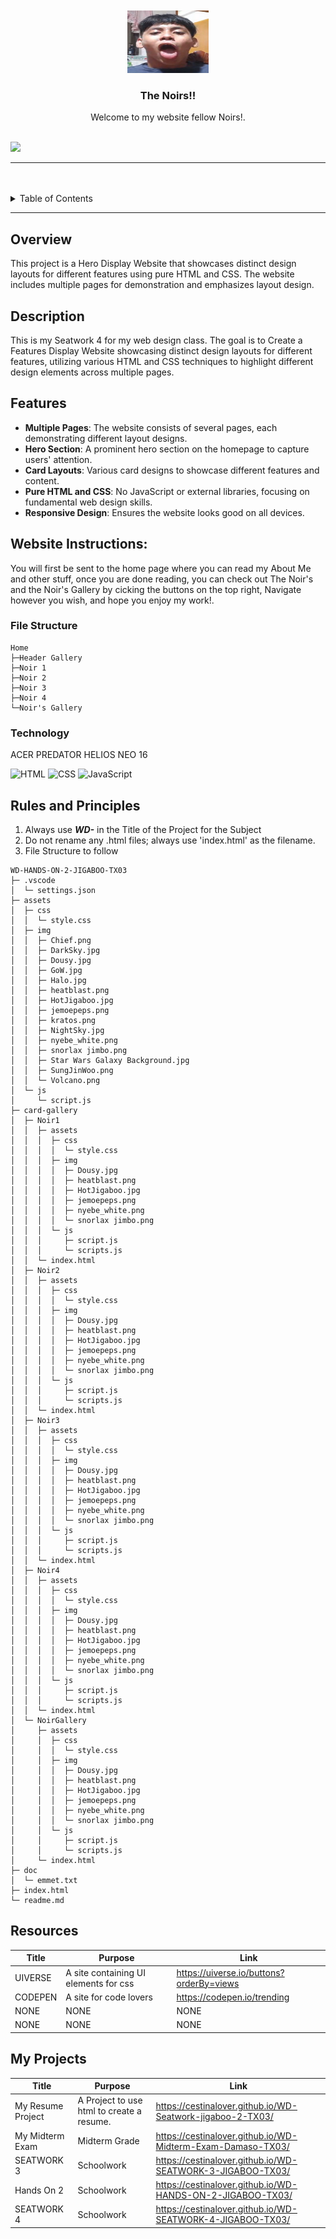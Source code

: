 <a name="readme-top"/>

<br/>

<br />
<div align="center">
  <a href="https://github.com/CestinaLover/">
  <!-- TODO: If you want to add logo or banner you can add it here -->
    <img src="./assets/img/jemoepeps.png" alt="Nyebe" width="130" height="100">
  </a>
<!-- TODO: Change Title to the name of the title of your Project -->
  <h3 align="center">The Noirs!!</h3>
</div>
<!-- TODO: Make a short description -->
<div align="center">
  Welcome to my website fellow Noirs!.
</div>

<br />

<!-- TODO: Change the zyx-0314 into your github username  -->
<!-- TODO: Change the WD-Template-Project into the same name of your folder -->

![](https://visit-counter.vercel.app/counter.png?page=CestinaLover/WD-SEATWORK-4-JIGABOO-TX03)

---

<br />
<br />

<!-- TODO: If you want to add more layers for your readme -->
<details>
  <summary>Table of Contents</summary>
  <ol>
    <li>
      <a href="#overview">Overview</a>
      <ol>
      <li>
      <a href="#Description:">Website Instructions:</a>
      <ol>
      <li>
      <a href="#Features:">Features:</a>
    </li>
      <ol>
      <li>
      <a href="#Website-Instructions:">Website Instructions:</a>
    </li>
        <li>
          <a href="#File-Structure">Key Components</a>
        </li>
        <li>
          <a href="#technology">Technology</a>
        </li>
      </ol>
    </li>
    <li>
      <a href="#rules-and-principles">Rules and Principles</a>
    </li>
    <li>
      <a href="#resources">Resources</a>
    </li>
    <li>
      <a href="#my-projects">My Projects</a>
    </li>
  </ol>

</details>

---

## Overview

This project is a Hero Display Website that showcases distinct design layouts for different features using pure HTML and CSS. The website includes multiple pages for demonstration and emphasizes layout design.

## Description

This is my Seatwork 4 for my web design class. The goal is to Create a Features Display Website showcasing distinct design layouts for different features, utilizing various HTML and CSS techniques to highlight different design elements across multiple pages.

## Features

- **Multiple Pages**: The website consists of several pages, each demonstrating different layout designs.
- **Hero Section**: A prominent hero section on the homepage to capture users' attention.
- **Card Layouts**: Various card designs to showcase different features and content.
- **Pure HTML and CSS**: No JavaScript or external libraries, focusing on fundamental web design skills.
- **Responsive Design**: Ensures the website looks good on all devices.

## Website Instructions:

You will first be sent to the home page where you can read my About Me and other stuff,
once you are done reading, you can check out The Noir's and the Noir's Gallery by cicking the buttons on the top right, Navigate however you wish, and hope you enjoy my work!.

### File Structure

<!-- TODO: List of Key Components -->

```
Home
├─Header Gallery
├─Noir 1
├─Noir 2
├─Noir 3
├─Noir 4
└─Noir's Gallery

```

### Technology

<!-- TODO: List of Technology Used -->

ACER PREDATOR HELIOS NEO 16

![HTML](https://img.shields.io/badge/HTML-E34F26?style=for-the-badge&logo=html5&logoColor=white)
![CSS](https://img.shields.io/badge/CSS-1572B6?style=for-the-badge&logo=css3&logoColor=white)
![JavaScript](https://img.shields.io/badge/JavaScript-F7DF1E?style=for-the-badge&logo=javascript&logoColor=white)

## Rules and Principles

1. Always use **_WD-_** in the Title of the Project for the Subject
2. Do not rename any .html files; always use 'index.html' as the filename.
3. File Structure to follow

```
WD-HANDS-ON-2-JIGABOO-TX03
├─ .vscode
│  └─ settings.json
├─ assets
│  ├─ css
│  │  └─ style.css
│  ├─ img
│  │  ├─ Chief.png
│  │  ├─ DarkSky.jpg
│  │  ├─ Dousy.jpg
│  │  ├─ GoW.jpg
│  │  ├─ Halo.jpg
│  │  ├─ heatblast.png
│  │  ├─ HotJigaboo.jpg
│  │  ├─ jemoepeps.png
│  │  ├─ kratos.png
│  │  ├─ NightSky.jpg
│  │  ├─ nyebe_white.png
│  │  ├─ snorlax jimbo.png
│  │  ├─ Star Wars Galaxy Background.jpg
│  │  ├─ SungJinWoo.png
│  │  └─ Volcano.png
│  └─ js
│     └─ script.js
├─ card-gallery
│  ├─ Noir1
│  │  ├─ assets
│  │  │  ├─ css
│  │  │  │  └─ style.css
│  │  │  ├─ img
│  │  │  │  ├─ Dousy.jpg
│  │  │  │  ├─ heatblast.png
│  │  │  │  ├─ HotJigaboo.jpg
│  │  │  │  ├─ jemoepeps.png
│  │  │  │  ├─ nyebe_white.png
│  │  │  │  └─ snorlax jimbo.png
│  │  │  └─ js
│  │  │     ├─ script.js
│  │  │     └─ scripts.js
│  │  └─ index.html
│  ├─ Noir2
│  │  ├─ assets
│  │  │  ├─ css
│  │  │  │  └─ style.css
│  │  │  ├─ img
│  │  │  │  ├─ Dousy.jpg
│  │  │  │  ├─ heatblast.png
│  │  │  │  ├─ HotJigaboo.jpg
│  │  │  │  ├─ jemoepeps.png
│  │  │  │  ├─ nyebe_white.png
│  │  │  │  └─ snorlax jimbo.png
│  │  │  └─ js
│  │  │     ├─ script.js
│  │  │     └─ scripts.js
│  │  └─ index.html
│  ├─ Noir3
│  │  ├─ assets
│  │  │  ├─ css
│  │  │  │  └─ style.css
│  │  │  ├─ img
│  │  │  │  ├─ Dousy.jpg
│  │  │  │  ├─ heatblast.png
│  │  │  │  ├─ HotJigaboo.jpg
│  │  │  │  ├─ jemoepeps.png
│  │  │  │  ├─ nyebe_white.png
│  │  │  │  └─ snorlax jimbo.png
│  │  │  └─ js
│  │  │     ├─ script.js
│  │  │     └─ scripts.js
│  │  └─ index.html
│  ├─ Noir4
│  │  ├─ assets
│  │  │  ├─ css
│  │  │  │  └─ style.css
│  │  │  ├─ img
│  │  │  │  ├─ Dousy.jpg
│  │  │  │  ├─ heatblast.png
│  │  │  │  ├─ HotJigaboo.jpg
│  │  │  │  ├─ jemoepeps.png
│  │  │  │  ├─ nyebe_white.png
│  │  │  │  └─ snorlax jimbo.png
│  │  │  └─ js
│  │  │     ├─ script.js
│  │  │     └─ scripts.js
│  │  └─ index.html
│  └─ NoirGallery
│     ├─ assets
│     │  ├─ css
│     │  │  └─ style.css
│     │  ├─ img
│     │  │  ├─ Dousy.jpg
│     │  │  ├─ heatblast.png
│     │  │  ├─ HotJigaboo.jpg
│     │  │  ├─ jemoepeps.png
│     │  │  ├─ nyebe_white.png
│     │  │  └─ snorlax jimbo.png
│     │  └─ js
│     │     ├─ script.js
│     │     └─ scripts.js
│     └─ index.html
├─ doc
│  └─ emmet.txt
├─ index.html
└─ readme.md

```

## Resources

<!-- TODO: Add References -->

| Title   | Purpose                               | Link                                     |
| ------- | ------------------------------------- | ---------------------------------------- |
| UIVERSE | A site containing UI elements for css | https://uiverse.io/buttons?orderBy=views |
| CODEPEN | A site for code lovers                | https://codepen.io/trending              |
| NONE    | NONE                                  | NONE                                     |
| NONE    | NONE                                  | NONE                                     |

## My Projects

| Title             | Purpose                                   | Link                                                        |
| ----------------- | ----------------------------------------- | ----------------------------------------------------------- |
| My Resume Project | A Project to use html to create a resume. | https://cestinalover.github.io/WD-Seatwork-jigaboo-2-TX03/  |
| My Midterm Exam   | Midterm Grade                             | https://cestinalover.github.io/WD-Midterm-Exam-Damaso-TX03/ |
| SEATWORK 3        | Schoolwork                                | https://cestinalover.github.io/WD-SEATWORK-3-JIGABOO-TX03/  |
| Hands On 2        | Schoolwork                                | https://cestinalover.github.io/WD-HANDS-ON-2-JIGABOO-TX03/  |
| SEATWORK 4        | Schoolwork                                | https://cestinalover.github.io/WD-SEATWORK-4-JIGABOO-TX03/  |
